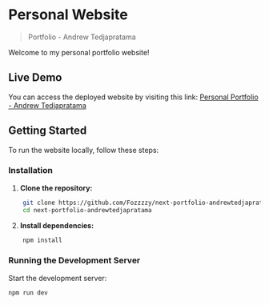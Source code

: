 # Personal Website
> Portfolio - Andrew Tedjapratama

Welcome to my personal portfolio website!

## Live Demo

You can access the deployed website by visiting this link:  [Personal Portfolio - Andrew Tedjapratama](https://next-portfolio-andrewtedjapratama.vercel.app/)

## Getting Started

To run the website locally, follow these steps:

### Installation

1. **Clone the repository:**

```bash
    git clone https://github.com/Fozzzzy/next-portfolio-andrewtedjapratama.git
    cd next-portfolio-andrewtedjapratama
```

2. **Install dependencies:**

```bash
    npm install
```

### Running the Development Server

Start the development server:

```bash
npm run dev
